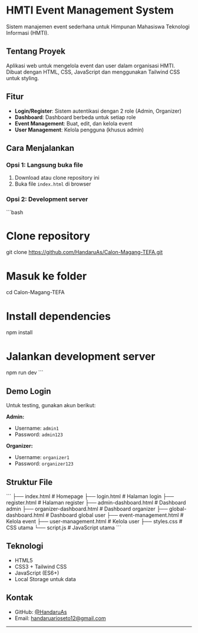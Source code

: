 # HMTI Event Management System

Sistem manajemen event sederhana untuk Himpunan Mahasiswa Teknologi Informasi (HMTI).

## Tentang Proyek

Aplikasi web untuk mengelola event dan user dalam organisasi HMTI. Dibuat dengan HTML, CSS, JavaScript dan menggunakan Tailwind CSS untuk styling.

## Fitur

- **Login/Register**: Sistem autentikasi dengan 2 role (Admin, Organizer)
- **Dashboard**: Dashboard berbeda untuk setiap role
- **Event Management**: Buat, edit, dan kelola event
- **User Management**: Kelola pengguna (khusus admin)

## Cara Menjalankan

### Opsi 1: Langsung buka file
1. Download atau clone repository ini
2. Buka file `index.html` di browser

### Opsi 2: Development server
\`\`\`bash
# Clone repository
git clone https://github.com/HandaruAs/Calon-Magang-TEFA.git

# Masuk ke folder
cd Calon-Magang-TEFA

# Install dependencies
npm install

# Jalankan development server
npm run dev
\`\`\`

## Demo Login

Untuk testing, gunakan akun berikut:

**Admin:**
- Username: `admin1`
- Password: `admin123`

**Organizer:**
- Username: `organizer1` 
- Password: `organizer123`

## Struktur File

\`\`\`
├── index.html              # Homepage
├── login.html              # Halaman login
├── register.html           # Halaman register
├── admin-dashboard.html    # Dashboard admin
├── organizer-dashboard.html # Dashboard organizer
├── global-dashboard.html   # Dashboard global user
├── event-management.html   # Kelola event
├── user-management.html    # Kelola user
├── styles.css              # CSS utama
└── script.js               # JavaScript utama
\`\`\`

## Teknologi

- HTML5
- CSS3 + Tailwind CSS
- JavaScript (ES6+)
- Local Storage untuk data

## Kontak

- GitHub: [@HandaruAs](https://github.com/HandaruAs)
- Email: handaruarioseto12@gmail.com

---



